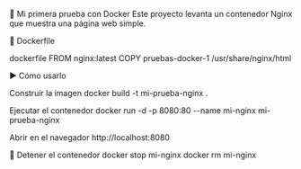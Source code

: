 🚀 Mi primera prueba con Docker
Este proyecto levanta un contenedor Nginx que muestra una página web simple.
   
🐳 Dockerfile

dockerfile
FROM nginx:latest
COPY pruebas-docker-1 /usr/share/nginx/html

▶️ Cómo usarlo

Construir la imagen
docker build -t mi-prueba-nginx .

Ejecutar el contenedor
docker run -d -p 8080:80 --name mi-nginx mi-prueba-nginx

Abrir en el navegador
http://localhost:8080

🛑 Detener el contenedor
docker stop mi-nginx
docker rm mi-nginx
